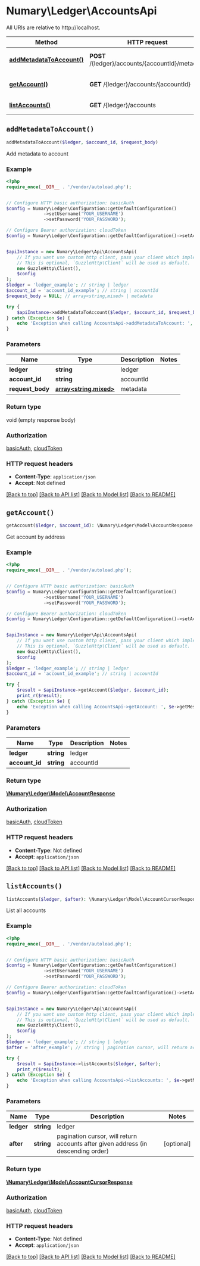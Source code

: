# Numary\Ledger\AccountsApi

All URIs are relative to http://localhost.

Method | HTTP request | Description
------------- | ------------- | -------------
[**addMetadataToAccount()**](AccountsApi.md#addMetadataToAccount) | **POST** /{ledger}/accounts/{accountId}/metadata | Add metadata to account
[**getAccount()**](AccountsApi.md#getAccount) | **GET** /{ledger}/accounts/{accountId} | Get account by address
[**listAccounts()**](AccountsApi.md#listAccounts) | **GET** /{ledger}/accounts | List all accounts


## `addMetadataToAccount()`

```php
addMetadataToAccount($ledger, $account_id, $request_body)
```

Add metadata to account

### Example

```php
<?php
require_once(__DIR__ . '/vendor/autoload.php');


// Configure HTTP basic authorization: basicAuth
$config = Numary\Ledger\Configuration::getDefaultConfiguration()
              ->setUsername('YOUR_USERNAME')
              ->setPassword('YOUR_PASSWORD');

// Configure Bearer authorization: cloudToken
$config = Numary\Ledger\Configuration::getDefaultConfiguration()->setAccessToken('YOUR_ACCESS_TOKEN');


$apiInstance = new Numary\Ledger\Api\AccountsApi(
    // If you want use custom http client, pass your client which implements `GuzzleHttp\ClientInterface`.
    // This is optional, `GuzzleHttp\Client` will be used as default.
    new GuzzleHttp\Client(),
    $config
);
$ledger = 'ledger_example'; // string | ledger
$account_id = 'account_id_example'; // string | accountId
$request_body = NULL; // array<string,mixed> | metadata

try {
    $apiInstance->addMetadataToAccount($ledger, $account_id, $request_body);
} catch (Exception $e) {
    echo 'Exception when calling AccountsApi->addMetadataToAccount: ', $e->getMessage(), PHP_EOL;
}
```

### Parameters

Name | Type | Description  | Notes
------------- | ------------- | ------------- | -------------
 **ledger** | **string**| ledger |
 **account_id** | **string**| accountId |
 **request_body** | [**array<string,mixed>**](../Model/mixed.md)| metadata |

### Return type

void (empty response body)

### Authorization

[basicAuth](../../README.md#basicAuth), [cloudToken](../../README.md#cloudToken)

### HTTP request headers

- **Content-Type**: `application/json`
- **Accept**: Not defined

[[Back to top]](#) [[Back to API list]](../../README.md#endpoints)
[[Back to Model list]](../../README.md#models)
[[Back to README]](../../README.md)

## `getAccount()`

```php
getAccount($ledger, $account_id): \Numary\Ledger\Model\AccountResponse
```

Get account by address

### Example

```php
<?php
require_once(__DIR__ . '/vendor/autoload.php');


// Configure HTTP basic authorization: basicAuth
$config = Numary\Ledger\Configuration::getDefaultConfiguration()
              ->setUsername('YOUR_USERNAME')
              ->setPassword('YOUR_PASSWORD');

// Configure Bearer authorization: cloudToken
$config = Numary\Ledger\Configuration::getDefaultConfiguration()->setAccessToken('YOUR_ACCESS_TOKEN');


$apiInstance = new Numary\Ledger\Api\AccountsApi(
    // If you want use custom http client, pass your client which implements `GuzzleHttp\ClientInterface`.
    // This is optional, `GuzzleHttp\Client` will be used as default.
    new GuzzleHttp\Client(),
    $config
);
$ledger = 'ledger_example'; // string | ledger
$account_id = 'account_id_example'; // string | accountId

try {
    $result = $apiInstance->getAccount($ledger, $account_id);
    print_r($result);
} catch (Exception $e) {
    echo 'Exception when calling AccountsApi->getAccount: ', $e->getMessage(), PHP_EOL;
}
```

### Parameters

Name | Type | Description  | Notes
------------- | ------------- | ------------- | -------------
 **ledger** | **string**| ledger |
 **account_id** | **string**| accountId |

### Return type

[**\Numary\Ledger\Model\AccountResponse**](../Model/AccountResponse.md)

### Authorization

[basicAuth](../../README.md#basicAuth), [cloudToken](../../README.md#cloudToken)

### HTTP request headers

- **Content-Type**: Not defined
- **Accept**: `application/json`

[[Back to top]](#) [[Back to API list]](../../README.md#endpoints)
[[Back to Model list]](../../README.md#models)
[[Back to README]](../../README.md)

## `listAccounts()`

```php
listAccounts($ledger, $after): \Numary\Ledger\Model\AccountCursorResponse
```

List all accounts

### Example

```php
<?php
require_once(__DIR__ . '/vendor/autoload.php');


// Configure HTTP basic authorization: basicAuth
$config = Numary\Ledger\Configuration::getDefaultConfiguration()
              ->setUsername('YOUR_USERNAME')
              ->setPassword('YOUR_PASSWORD');

// Configure Bearer authorization: cloudToken
$config = Numary\Ledger\Configuration::getDefaultConfiguration()->setAccessToken('YOUR_ACCESS_TOKEN');


$apiInstance = new Numary\Ledger\Api\AccountsApi(
    // If you want use custom http client, pass your client which implements `GuzzleHttp\ClientInterface`.
    // This is optional, `GuzzleHttp\Client` will be used as default.
    new GuzzleHttp\Client(),
    $config
);
$ledger = 'ledger_example'; // string | ledger
$after = 'after_example'; // string | pagination cursor, will return accounts after given address (in descending order)

try {
    $result = $apiInstance->listAccounts($ledger, $after);
    print_r($result);
} catch (Exception $e) {
    echo 'Exception when calling AccountsApi->listAccounts: ', $e->getMessage(), PHP_EOL;
}
```

### Parameters

Name | Type | Description  | Notes
------------- | ------------- | ------------- | -------------
 **ledger** | **string**| ledger |
 **after** | **string**| pagination cursor, will return accounts after given address (in descending order) | [optional]

### Return type

[**\Numary\Ledger\Model\AccountCursorResponse**](../Model/AccountCursorResponse.md)

### Authorization

[basicAuth](../../README.md#basicAuth), [cloudToken](../../README.md#cloudToken)

### HTTP request headers

- **Content-Type**: Not defined
- **Accept**: `application/json`

[[Back to top]](#) [[Back to API list]](../../README.md#endpoints)
[[Back to Model list]](../../README.md#models)
[[Back to README]](../../README.md)
